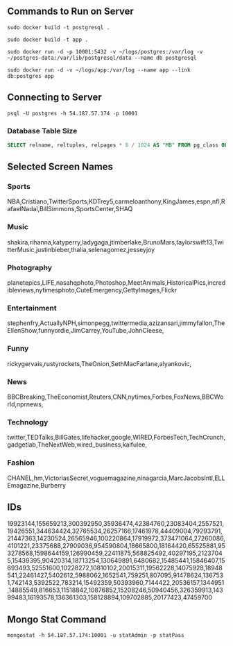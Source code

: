 ## Commands to Run on Server

```shell
sudo docker build -t postgresql .

sudo docker build -t app .

sudo docker run -d -p 10001:5432 -v ~/logs/postgres:/var/log -v ~/postgres-data:/var/lib/postgresql/data --name db postgresql

sudo docker run -d -v ~/logs/app:/var/log --name app --link db:postgres app
```

## Connecting to Server

```shell
psql -U postgres -h 54.187.57.174 -p 10001
```

### Database Table Size

```sql
SELECT relname, reltuples, relpages * 8 / 1024 AS "MB" FROM pg_class ORDER BY relpages DESC LIMIT 10;
```

## Selected Screen Names

### Sports

NBA,Cristiano,TwitterSports,KDTrey5,carmeloanthony,KingJames,espn,nfl,RafaelNadal,BillSimmons,SportsCenter,SHAQ

### Music

shakira,rihanna,katyperry,ladygaga,jtimberlake,BrunoMars,taylorswift13,TwitterMusic,justinbieber,thalia,selenagomez,jesseyjoy

### Photography

planetepics,LIFE,nasahqphoto,Photoshop,MeetAnimals,HistoricalPics,incredibleviews,nytimesphoto,CuteEmergency,GettyImages,Flickr

### Entertainment

stephenfry,ActuallyNPH,simonpegg,twittermedia,azizansari,jimmyfallon,TheEllenShow,funnyordie,JimCarrey,YouTube,JohnCleese,

### Funny

rickygervais,rustyrockets,TheOnion,SethMacFarlane,alyankovic,

### News

BBCBreaking,TheEconomist,Reuters,CNN,nytimes,Forbes,FoxNews,BBCWorld,nprnews,

### Technology

twitter,TEDTalks,BillGates,lifehacker,google,WIRED,ForbesTech,TechCrunch,gadgetlab,TheNextWeb,wired_business,kaifulee,

### Fashion

CHANEL,hm,VictoriasSecret,voguemagazine,ninagarcia,MarcJacobsIntl,ELLEmagazine,Burberry

## IDs

19923144,155659213,300392950,35936474,42384760,23083404,2557521,19426551,344634424,32765534,26257166,17461978,44409004,79293791,21447363,14230524,26565946,100220864,17919972,373471064,27260086,4101221,23375688,27909036,954590804,18665800,18164420,65525881,953278568,1598644159,126990459,22411875,568825492,40297195,21237045,15439395,90420314,18713254,130649891,6480682,15485441,15846407,15693493,52551600,10228272,10810102,20015311,19562228,14075928,18948541,22461427,5402612,5988062,1652541,759251,807095,91478624,1367531,742143,5392522,783214,15492359,50393960,7144422,20536157,1344951,14885549,816653,11518842,10876852,15208246,50940456,326359913,14399483,16193578,136361303,158128894,109702885,20177423,47459700

## Mongo Stat Command

```shell
mongostat -h 54.187.57.174:10001 -u statAdmin -p statPass
```
